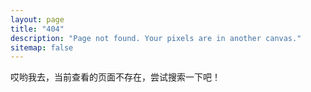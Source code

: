 ```yaml
---
layout: page
title: "404"
description: "Page not found. Your pixels are in another canvas."
sitemap: false
---  
```


哎哟我去，当前查看的页面不存在，尝试搜索一下吧！

<script type="text/javascript">
  var GOOG_FIXURL_LANG = 'en';
  var GOOG_FIXURL_SITE = '{{ site.url }}'
</script>
<script type="text/javascript"
  src="http://linkhelp.clients.google.com/tbproxy/lh/wm/fixurl.js">
</script>